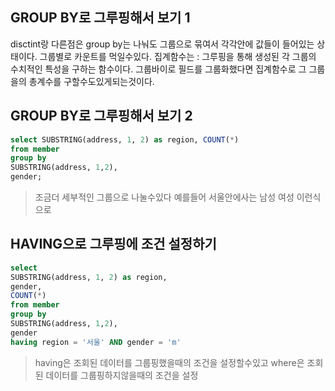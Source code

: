## GROUP BY로 그루핑해서 보기  1
disctint랑 다른점은 group by는  나눠도 그룹으로 묶여서 각각안에 값들이 들어있는 상태이다.
그룹별로 카운트를 먹일수있다.
집계함수는 : 그루핑을 통해 생성된 각 그룹의 수치적인 특성을 구하는 함수이다.
그룹바이로 필드를 그룹화했다면 집계함수로 그 그룹을의 총계수를 구할수도있게되는것이다.

## GROUP BY로 그루핑해서 보기  2
```sql
select SUBSTRING(address, 1, 2) as region, COUNT(*)
from member 
group by
SUBSTRING(address, 1,2),
gender;
```
> 조금더 세부적인 그룹으로 나눌수있다 예를들어 서울안에사는 남성 여성 이런식으로

## HAVING으로 그루핑에 조건 설정하기
```sql
select 
SUBSTRING(address, 1, 2) as region, 
gender,
COUNT(*)
from member 
group by
SUBSTRING(address, 1,2),
gender
having region = '서울' AND gender = 'm'
```
> having은 조회된 데이터를 그룹핑했을때의 조건을 설정할수있고
> where은 조회된 데이터를 그룹핑하지않을때의 조건을 설정